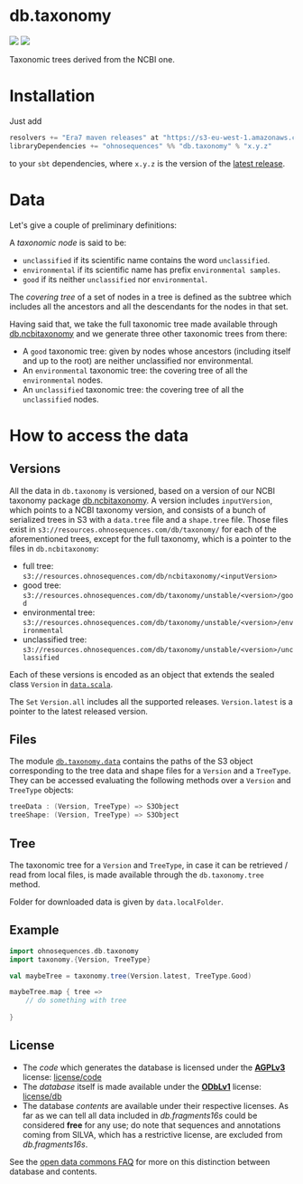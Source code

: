 # db.taxonomy

[![](https://img.shields.io/badge/license-AGPLv3-blue.svg)](https://tldrlegal.com/license/gnu-affero-general-public-license-v3-%28agpl-3.0%29)
[![](https://img.shields.io/badge/license-ODbL-brightgreen.svg)](https://opendatacommons.org/licenses/odbl/)

Taxonomic trees derived from the NCBI one.

# Installation

Just add

```scala
resolvers += "Era7 maven releases" at "https://s3-eu-west-1.amazonaws.com/releases.era7.com"
libraryDependencies += "ohnosequences" %% "db.taxonomy" % "x.y.z"
```

to your `sbt` dependencies, where `x.y.z` is the version of the [latest release][latest-release].

# Data

Let's give a couple of preliminary definitions:
    
A *taxonomic node* is said to be:
  - `unclassified` if its scientific name contains the word `unclassified`.
  - `environmental` if its scientific name has prefix `environmental samples`.
  - `good` if its neither `unclassified` nor `environmental`.

The *covering tree* of a set of nodes in a tree is defined as the subtree which includes all the ancestors and all the descendants for the nodes in that set.

Having said that, we take the full taxonomic tree made available through [db.ncbitaxonomy][db.ncbitaxonomy] and we generate three other taxonomic trees from there:
  - A `good` taxonomic tree: given by nodes whose ancestors (including itself and up to the root) are neither unclassified nor environmental.
  - An `environmental` taxonomic tree: the covering tree of all the `environmental` nodes.
  - An `unclassified` taxonomic tree: the covering tree of all the `unclassified` nodes.
  

# How to access the data

## Versions

All the data in `db.taxonomy` is versioned, based on a version of our NCBI taxonomy package [db.ncbitaxonomy][db.ncbitaxonomy]. A version includes `inputVersion`, which points to a NCBI taxonomy version, and consists of a bunch of serialized trees in S3 with a `data.tree` file and a `shape.tree` file. Those files exist in `s3://resources.ohnosequences.com/db/taxonomy/` for each of the aforementioned trees, except for the full taxonomy, which is a pointer to the files in `db.ncbitaxonomy`:
  - full tree: `s3://resources.ohnosequences.com/db/ncbitaxonomy/<inputVersion>`
  - good tree: `s3://resources.ohnosequences.com/db/taxonomy/unstable/<version>/good`
  - environmental tree: `s3://resources.ohnosequences.com/db/taxonomy/unstable/<version>/environmental`
  - unclassified tree: `s3://resources.ohnosequences.com/db/taxonomy/unstable/<version>/unclassified`
  
Each of these versions is encoded as an object that extends the sealed class `Version` in [`data.scala`](src/main/scala/data.scala).

The `Set` `Version.all` includes all the supported releases. `Version.latest` is a pointer to the latest released version.

## Files

The module [`db.taxonomy.data`](src/main/scala/data.scala) contains the paths of the S3 object corresponding to the tree data and shape files for a `Version` and a `TreeType`. They can be accessed evaluating the following methods over a `Version` and `TreeType` objects:

```scala
treeData : (Version, TreeType) => S3Object
treeShape: (Version, TreeType) => S3Object
```

## Tree

The taxonomic tree for a `Version` and `TreeType`, in case it can be retrieved / read from local files, is made available through the `db.taxonomy.tree` method.

Folder for downloaded data is given by `data.localFolder`.

## Example

```scala
import ohnosequences.db.taxonomy
import taxonomy.{Version, TreeType}

val maybeTree = taxonomy.tree(Version.latest, TreeType.Good)

maybeTree.map { tree =>
    // do something with tree
    
}
```

## License

- The *code* which generates the database is licensed under the **[AGPLv3]** license: [license/code](license/code)
- The *database* itself is made available under the **[ODbLv1]** license: [license/db](license/db)
- The database *contents* are available under their respective licenses. As far as we can tell all data included in *db.fragments16s* could be considered **free** for any use; do note that sequences and annotations coming from SILVA, which has a restrictive license, are excluded from *db.fragments16s*.

See the [open data commons FAQ](http://opendatacommons.org/faq/licenses/#db-versus-contents) for more on this distinction between database and contents.

[latest-release]: https://github.com/ohnosequences/db.taxonomy/releases/latest
[db.ncbitaxonomy]: https://github.com/ohnosequences/db.ncbitaxonomy
[ODbLv1]: http://opendatacommons.org/licenses/odbl/1.0/
[AGPLv3]: https://www.gnu.org/licenses/agpl-3.0.en.html
